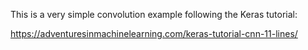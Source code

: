 This is a very simple convolution example following the Keras tutorial:

https://adventuresinmachinelearning.com/keras-tutorial-cnn-11-lines/